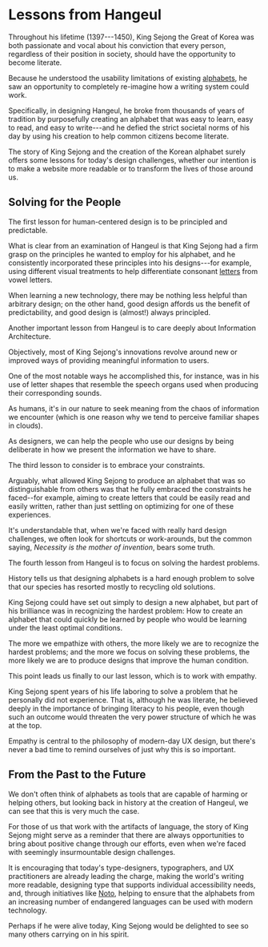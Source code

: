 # Lessons from Hangeul

Throughout his lifetime (1397---1450), King Sejong the Great of Korea was both passionate and vocal about his conviction that every person, regardless of their position in society, should have the opportunity to become literate.

Because he understood the usability limitations of existing [alphabets](../1-introduction-to-hangeul.md#a-note-about-terminology), he saw an opportunity to completely re-imagine how a writing system could work.

Specifically, in designing Hangeul, he broke from thousands of years of tradition by purposefully creating an alphabet that was easy to learn, easy to read, and easy to write---and he defied the strict societal norms of his day by using his creation to help common citizens become literate.

The story of King Sejong and the creation of the Korean alphabet surely offers some lessons for today's design challenges, whether our intention is to make a website more readable or to transform the lives of those around us.

## Solving for the People

The first lesson for human-centered design is to be principled and predictable.

What is clear from an examination of Hangeul is that King Sejong had a firm grasp on the principles he wanted to employ for his alphabet, and he consistently incorporated these principles into his designs---for example, using different visual treatments to help differentiate consonant [letters](../1-introduction-to-hangeul.md#a-note-about-terminology) from vowel letters.

When learning a new technology, there may be nothing less helpful than arbitrary design; on the other hand, good design affords us the benefit of predictability, and good design is (almost!) always principled.

Another important lesson from Hangeul is to care deeply about Information Architecture.

Objectively, most of King Sejong's innovations revolve around new or improved ways of providing meaningful information to users.

One of the most notable ways he accomplished this, for instance, was in his use of letter shapes that resemble the speech organs used when producing their corresponding sounds.

As humans, it's in our nature to seek meaning from the chaos of information we encounter (which is one reason why we tend to perceive familiar shapes in clouds).

As designers, we can help the people who use our designs by being deliberate in how we present the information we have to share.

The third lesson to consider is to embrace your constraints.

Arguably, what allowed King Sejong to produce an alphabet that was so distinguishable from others was that he fully embraced the constraints he faced--for example, aiming to create letters that could be easily read and easily written, rather than just settling on optimizing for one of these experiences.

It's understandable that, when we're faced with really hard design challenges, we often look for shortcuts or work-arounds, but the common saying, *Necessity is the mother of invention*, bears some truth.

The fourth lesson from Hangeul is to focus on solving the hardest problems.

History tells us that designing alphabets is a hard enough problem to solve that our species has resorted mostly to recycling old solutions.

King Sejong could have set out simply to design a new alphabet, but part of his brilliance was in recognizing the hardest problem: How to create an alphabet that could quickly be learned by people who would be learning under the least optimal conditions.

The more we empathize with others, the more likely we are to recognize the hardest problems; and the more we focus on solving these problems, the more likely we are to produce designs that improve the human condition.

This point leads us finally to our last lesson, which is to work with empathy.

King Sejong spent years of his life laboring to solve a problem that he personally did not experience. That is, although he was literate, he believed deeply in the importance of bringing literacy to his people, even though such an outcome would threaten the very power structure of which he was at the top.

Empathy is central to the philosophy of modern-day UX design, but there's never a bad time to remind ourselves of just why this is so important.

## From the Past to the Future

We don't often think of alphabets as tools that are capable of harming or helping others, but looking back in history at the creation of Hangeul, we can see that this is very much the case.

For those of us that work with the artifacts of language, the story of King Sejong might serve as a reminder that there are always opportunities to bring about positive change through our efforts, even when we're faced with seemingly insurmountable design challenges.

It is encouraging that today's type-designers, typographers, and UX practitioners are already leading the charge, making the world's writing more readable, designing type that supports individual accessibility needs, and, through initiatives like [Noto](https://fonts.google.com/noto?query=open), helping to ensure that the alphabets from an increasing number of endangered languages can be used with modern technology.

Perhaps if he were alive today, King Sejong would be delighted to see so many others carrying on in his spirit.
